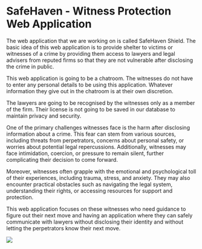 <h1>SafeHaven - Witness Protection Web Application</h1>
<p>The web application that we are working on is called SafeHaven Shield. The basic idea of this web application is to provide shelter to victims or witnesses of a crime by providing them access to lawyers and legal advisers from reputed firms so that they are not vulnerable after disclosing the crime in public. 
</p>
<p>This web application is going to be a chatroom. The witnesses do not have to enter any personal details to be using this application. Whatever information they give out in the chatroom is at their own discretion.
</p>
<p> The lawyers are going to be recognised by the witnesses only as a member of the firm. Their license is not going to be saved in our database to maintain privacy and security.
</p>
<p>One of the primary challenges witnesses face is the harm after disclosing information about a crime. This fear can stem from various sources, including threats from perpetrators, concerns about personal safety, or worries about potential legal repercussions. Additionally, witnesses may face intimidation, coercion, or pressure to remain silent, further complicating their decision to come forward.
</p>
<p>Moreover, witnesses often grapple with the emotional and psychological toll of their experiences, including trauma, stress, and anxiety. They may also encounter practical obstacles such as navigating the legal system, understanding their rights, or accessing resources for support and protection.
</p>
<p>This web application focuses on these witnesses who need guidance to figure out their next move and having an application where they can safely communicate with lawyers without disclosing their identity and without letting the perpetrators know their next move.
</p>

![](https://github.com/venxii/SafeHaven---An-anonymous-Chatroom/blob/main/frontpage.png)
